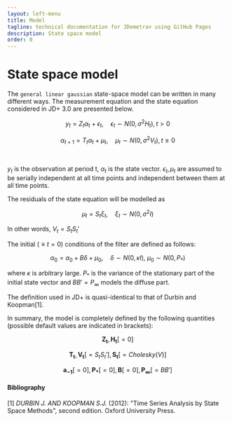 ```yaml
---
layout: left-menu
title: Model
tagline: technical documentation for JDemetra+ using GitHub Pages
description: State space model
order: 0
---
```


# State space model

The `general linear gaussian` state-space model can be written in many different ways. The measurement equation and the state equation considered in JD+ 3.0 are presented below.

$$ y_t = Z_t \alpha_t + \epsilon_t,\quad \epsilon_t \sim N\left(0, \sigma^2 H_t\right), t \gt 0 $$

$$ \alpha_{t+1} = T_t \alpha_t + \mu_t, \quad \mu_t \sim N \left(0, \sigma^2 V_t \right), t \ge 0$$

<br>

$y_t$  is the observation at period t, 
$\alpha_t$  is the state vector.
$\epsilon_t, \mu_t$ are assumed to be serially independent at all time points and independent between them at all time points.  

The residuals of the state equation will be modelled as

$$ \mu_t = S_t \xi_t, \quad \xi_t \sim N\left( 0, \sigma^2 I\right) $$

In other words, $V_t=S_t S_t'$

The initial ($\equiv t=0$) conditions of the filter are defined as follows:

$$ \alpha_{0} = a_{0} + B\delta + \mu_{0}, \quad \delta \sim N\left(0, \kappa I \right),\: \mu_{0} \sim N\left(0, P_*\right)$$

where  $\kappa$ is arbitrary large. $P_*$ is the variance of the stationary part of the initial state vector and $BB'=P_\infty$
models the diffuse part. 

The definition used in JD+ is quasi-identical to that of Durbin and Koopman[1].

In summary, the model is completely defined by the following quantities (possible default values are indicated in brackets):

$$ \mathbf{Z_t}, \mathbf{H_t} [=0] $$

$$ \mathbf{T_t}, \mathbf{V_t} [=S_t S_t'], \mathbf{S_t} [=Cholesky(V)] $$ 

$$ \mathbf{a_{-1}}[=0], \mathbf{P_*} [=0], \mathbf{B} [=0], \mathbf{P_\infty} [=BB'] $$

#### Bibliography

[1] _DURBIN J. AND KOOPMAN S.J._ (2012): "Time Series Analysis by State Space Methods", second edition. Oxford University Press.
